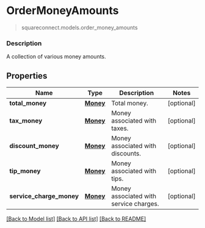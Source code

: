 # OrderMoneyAmounts
> squareconnect.models.order_money_amounts

### Description

A collection of various money amounts.

## Properties
Name | Type | Description | Notes
------------ | ------------- | ------------- | -------------
**total_money** | [**Money**](Money.md) | Total money. | [optional] 
**tax_money** | [**Money**](Money.md) | Money associated with taxes. | [optional] 
**discount_money** | [**Money**](Money.md) | Money associated with discounts. | [optional] 
**tip_money** | [**Money**](Money.md) | Money associated with tips. | [optional] 
**service_charge_money** | [**Money**](Money.md) | Money associated with service charges. | [optional] 

[[Back to Model list]](../README.md#documentation-for-models) [[Back to API list]](../README.md#documentation-for-api-endpoints) [[Back to README]](../README.md)


